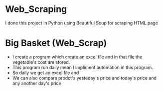 # Web_Scraping
I done this project in Python using Beautiful Soup for scraping  HTML page

# Big Basket (Web_Scrap)
- I create a program which create an excel file and in that file the vegetable's cost are stored.
- This program run daily mean I impliment automation in this program.
- So daily we get an excel file and 
- We can also compare prodct's yesteday's price and today's price and any another day's price
